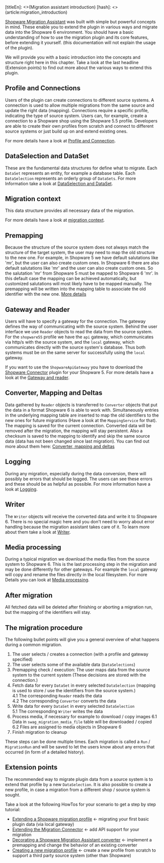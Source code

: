 [titleEn]: <>(Migration assistant introduction)
[hash]: <>(article:migration_introduction)

[Shopware Migration Assistant](https://github.com/shopware/SwagMigrationAssistant) was built with simple but powerful concepts in mind.
These enable you to extend the plugin in various ways and migrate data into the Shopware 6 environment.
You should have a basic understanding of how to use the migration plugin and its core features, before extending it yourself.
(this documentation will not explain the usage of the plugin).

We will provide you with a basic introduction into the concepts and structure right here in this chapter.
Take a look at the last headline (Extension points) to find out more about the various ways to extend this plugin.

## Profile and Connections
Users of the plugin can create connections to different source systems.
A connection is used to allow multiple migrations from the same source and update the right data (mapping).
Connections require a specific profile, indicating the type of source system.
Users can, for example, create a connection to a Shopware shop using the Shopware 5.5 profile.
Developers are able to create their own profiles from scratch and connect to different source systems or just build up on and extend existing ones.

For more details have a look at [Profile and Connection](./020-profile-and-connection.md).

## DataSelection and DataSet
These are the fundamental data structures for define what to migrate.
Each `DataSet` represents an entity, for example a database table.
Each `DataSelection` represents an orderly group of `DataSets`.
For more Information take a look at [DataSelection and DataSet](./030-dataSelection-and-dataSet.md).

## Migration context
This data structure provides all necessary data of the migration.

For more details have a look at [migration context](./040-migration-context.md).

## Premapping
Because the structure of the source system does not always match the structure of the target system, the user may need to map the old structure to the new one.
For example, in Shopware 5 we have default salutations like 'mr', but the user can also create custom ones.
In Shopware 6 there are also default salutations like 'mr' and the user can also create custom ones.
So the salutation 'mr' from Shopware 5 must be mapped to Shopware 6 'mr'.
In this default case the mapping can be achieved automatically, but customized salutations will most likely have to be mapped manually.
The premapping will be written into the mapping table to associate the old identifier with the new one.
[More details](./050-premapping.md)

## Gateway and Reader
Users will have to specify a gateway for the connection. The gateway defines the way of communicating with the source system.
Behind the user interface we use `Reader` objects to read the data from the source system.
For the `shopware55` profile we have the `api` gateway, which communicates via http/s with the source system,
and the `local` gateway, which communicates directly with the source system's database. Thus both systems must be on the 
same server for successfully using the `local` gateway.

If you want to use the `ShopwareApiGateway` you have to download the [Shopware Connector](https://github.com/shopware/SwagMigrationConnector)
plugin for your Shopware 5. For more details have a look at the [Gateway and reader](./060-gateway-and-reader.md).

## Converter, Mapping and Deltas
Data gathered by `Reader` objects is transferred to `Converter` objects that put the data in a format Shopware 6 is able to work with.
Simultaneously entries in the underlying mapping table are inserted to map the old identifiers to the new ones for future migrations (Have a look at the `MappingService` for that).
The mapping is saved for the current connection. Converted data will be removed after the migration, the mapping will stay persistent.
Also a checksum is saved to the mapping to identify and skip the same source data (data has not been changed since last migration).
You can find out more about them here: [Converter, mapping and deltas](./070-converter-and-mapping.md)

## Logging
During any migration, especially during the data conversion, there will possibly be errors that should be logged.
The users can see these errors and these should be as helpful as possible.
For more information have a look at [Logging](./071-logging.md).

## Writer
The `Writer` objects will receive the converted data and write it to Shopware 6.
There is no special magic here and you don't need to worry about error handling because the migration assistant takes care of it.
To learn more about them take a look at [Writer](./080-writer.md).

## Media processing
During a typical migration we download the media files from the source system to Shopware 6.
This is the last processing step in the migration and may be done differently for other gateways.
For example the `local` gateway will copy and rename the files directly in the local filesystem.
For more Details you can look at [Media processing](./090-media-processing.md).

## After migration
All fetched data will be deleted after finishing or aborting a migration run, but the mapping of the identifiers will stay.

## The migration procedure
The following bullet points will give you a general overview of what happens during a common migration.
1. The user selects / creates a connection (with a profile and gateway specified)
2. The user selects some of the available data (`DataSelections`)
3. Premapping check / execution: The user maps data from the source system to the current system
(These decisions are stored with the connection.)
4. Fetch data for every `DataSet` in every selected `DataSelection`
(mapping is used to store / use the identifiers from the source system.)  
    4.1 The corresponding `Reader` reads the data  
    4.2 The corresponding `Converter` converts the data  
5. Write data for every `DataSet` in every selected `DataSelection`  
    5.1 The corresponding `Writer` writes the data
6. Process media, if necessary for example to download / copy images
    6.1 Data in `swag_migration_media_file` table will be downloaded / copied  
    6.2 Files are assigned to media objects in Shopware 6
7. Finish migration to cleanup

These steps can be done multiple times. Each migration is called a `Run` / `MigrationRun` and will be saved to let the users know about any errors that occurred (in form of a detailed history).

## Extension points
The recommended way to migrate plugin data from a source system is to extend that profile by a new `DataSelection`.
It is also possible to create a new profile, in case a migration from a different shop / source system is sought.

Take a look at the following HowTos for your scenario to get a step by step tutorial:
- [Extending a Shopware migration profile](./../../../50-how-to/520-extend-shopware-migration-profile.md) <- migrating your first basic plugin data (via local gateway)
- [Extending the Migration Connector](./../../../50-how-to/530-extend-shopware-migration-connector.md) <- add API support for your migration
- [Decorating a Shopware Migration Assistant converter](./../../../50-how-to/550-decorate-shopware-migration-converter.md) <- implement a premapping and change the behavior of an existing converter
- [Creating a new migration profile](./../../../50-how-to/600-create-migration-profile.md) <- create a new profile from scratch to support a third party source system (other than Shopware)
